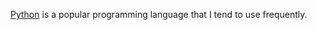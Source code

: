 [Python](<https://en.wikipedia.org/wiki/Python_(programming_language)>) is a popular programming language that I tend to use frequently.
